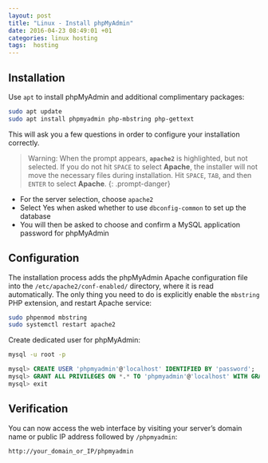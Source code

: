 ```yaml
---
layout: post
title: "Linux - Install phpMyAdmin"
date: 2016-04-23 08:49:01 +01
categories: linux hosting
tags:  hosting
---
```


## Installation

Use `apt` to install phpMyAdmin and additional complimentary packages:

```bash
sudo apt update
sudo apt install phpmyadmin php-mbstring php-gettext
```

This will ask you a few questions in order to configure your installation correctly.

>Warning: When the prompt appears, **`apache2`** is highlighted, but not selected. If you do not hit `SPACE` to select **Apache**, the installer will not move the necessary files during installation. Hit `SPACE`, `TAB`, and then `ENTER` to select **Apache**.
{: .prompt-danger}

- For the server selection, choose `apache2`
- Select Yes when asked whether to use `dbconfig-common` to set up the database
- You will then be asked to choose and confirm a MySQL application password for phpMyAdmin

## Configuration

The installation process adds the phpMyAdmin Apache configuration file into the `/etc/apache2/conf-enabled/` directory, where it is read automatically. The only thing you need to do is explicitly enable the `mbstring` PHP extension, and restart Apache service:

```bash
sudo phpenmod mbstring
sudo systemctl restart apache2
```

Create dedicated user for phpMyAdmin:

```bash
mysql -u root -p
```

```sql
mysql> CREATE USER 'phpmyadmin'@'localhost' IDENTIFIED BY 'password';
mysql> GRANT ALL PRIVILEGES ON *.* TO 'phpmyadmin'@'localhost' WITH GRANT OPTION;
mysql> exit
```

## Verification

You can now access the web interface by visiting your server’s domain name or public IP address followed by `/phpmyadmin`:

`http://your_domain_or_IP/phpmyadmin`
